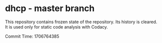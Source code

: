 # dhcp - master branch

This repository contains frozen state of the repository.
Its history is cleared. It is used only for static code
analysis with Codacy.

Commit Time: 1706764385